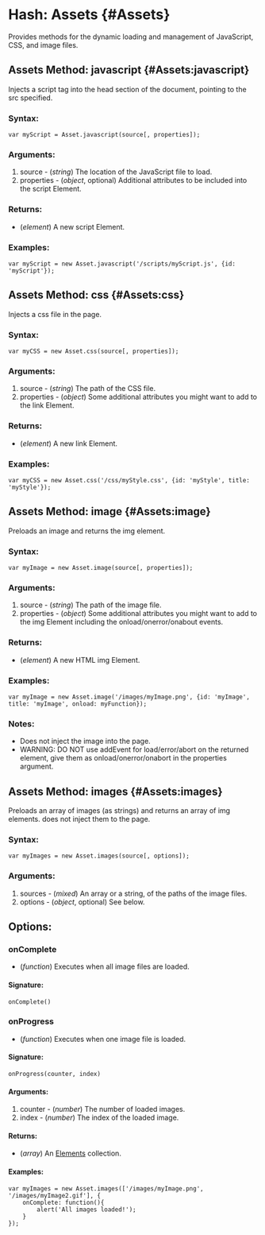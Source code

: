 Hash: Assets {#Assets}
=======================

Provides methods for the dynamic loading and management of JavaScript, CSS, and image files.



Assets Method: javascript {#Assets:javascript}
----------------------------------------------

Injects a script tag into the head section of the document, pointing to the src specified.

### Syntax:

	var myScript = Asset.javascript(source[, properties]);

### Arguments:

1. source     - (*string*) The location of the JavaScript file to load.
2. properties - (*object*, optional) Additional attributes to be included into the script Element.

### Returns:

* (*element*) A new script Element.

### Examples:

	var myScript = new Asset.javascript('/scripts/myScript.js', {id: 'myScript'});



Assets Method: css {#Assets:css}
--------------------------------

Injects a css file in the page.

### Syntax:

	var myCSS = new Asset.css(source[, properties]);

### Arguments:

1. source     - (*string*) The path of the CSS file.
2. properties - (*object*) Some additional attributes you might want to add to the link Element.

### Returns:

* (*element*) A new link Element.

### Examples:

	var myCSS = new Asset.css('/css/myStyle.css', {id: 'myStyle', title: 'myStyle'});



Assets Method: image {#Assets:image}
------------------------------------

Preloads an image and returns the img element.

### Syntax:

	var myImage = new Asset.image(source[, properties]);

### Arguments:

1. source     - (*string*) The path of the image file.
2. properties - (*object*) Some additional attributes you might want to add to the img Element including the onload/onerror/onabout events.

### Returns:

* (*element*) A new HTML img Element.

### Examples:

	var myImage = new Asset.image('/images/myImage.png', {id: 'myImage', title: 'myImage', onload: myFunction});

### Notes:

- Does not inject the image into the page.
- WARNING: DO NOT use addEvent for load/error/abort on the returned element, give them as onload/onerror/onabort in the properties argument.



Assets Method: images {#Assets:images}
--------------------------------------

Preloads an array of images (as strings) and returns an array of img elements. does not inject them to the page.

### Syntax:

	var myImages = new Asset.images(source[, options]);

### Arguments:

1. sources - (*mixed*) An array or a string, of the paths of the image files.
2. options - (*object*, optional) See below.

## Options:

### onComplete

* (*function*) Executes when all image files are loaded.

#### Signature:

	onComplete()

### onProgress

* (*function*) Executes when one image file is loaded.

#### Signature:

	onProgress(counter, index)

#### Arguments:

1. counter - (*number*) The number of loaded images.
2. index   - (*number*) The index of the loaded image.

#### Returns:

* (*array*) An [Elements][] collection.

#### Examples:

	var myImages = new Asset.images(['/images/myImage.png', '/images/myImage2.gif'], {
		onComplete: function(){
			alert('All images loaded!');
		}
	});



[Elements]: /Element/Element#Elements